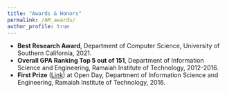 ```yaml
---
title: "Awards & Honors"
permalink: /AM_awards/
author_profile: true
---
```

* **Best Research Award**, Department of Computer Science, University of Southern California, 2021.
* **Overall GPA Ranking Top 5 out of 151**, Department of Information Science and Engineering, Ramaiah Institute of Technology, 2012-2016.
* **First Prize** ([Link](https://ankith-mohan.github.io/files/Open_day_MSRIT.pdf)) at Open Day, Department of Information Science and Engineering, Ramaiah Institute of Technology, 2016.
